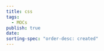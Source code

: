 ```yaml
---
title: css
tags:
  - MOCs
publish: true
date: 
sorting-spec: "order-desc: created"
---
```


```folder-index-content

```
